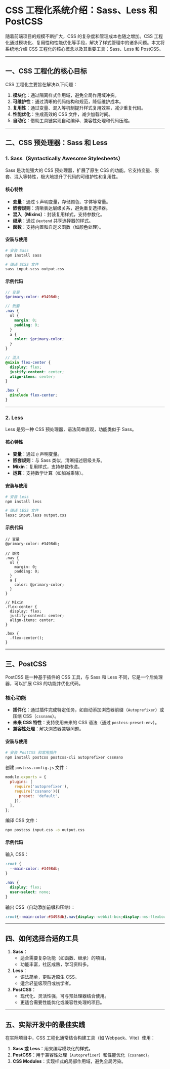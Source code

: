 # CSS 工程化系统介绍：Sass、Less 和 PostCSS

随着前端项目的规模不断扩大，CSS 的复杂度和管理成本也随之增加。CSS 工程化通过模块化、复用性和性能优化等手段，解决了样式管理中的诸多问题。本文将系统地介绍 CSS 工程化的核心概念以及其重要工具：Sass、Less 和 PostCSS。

---

## 一、CSS 工程化的核心目标

CSS 工程化主要旨在解决以下问题：

1. **模块化**：通过隔离样式作用域，避免全局作用域冲突。
2. **可维护性**：通过清晰的代码结构和规范，降低维护成本。
3. **复用性**：通过变量、混入等机制提升样式复用效率，减少重复代码。
4. **性能优化**：生成高效的 CSS 文件，减少加载时间。
5. **自动化**：借助工具链实现自动编译、兼容性处理和代码压缩。

---

## 二、CSS 预处理器：Sass 和 Less

### 1. **Sass（Syntactically Awesome Stylesheets）**

Sass 是功能强大的 CSS 预处理器，扩展了原生 CSS 的功能。它支持变量、嵌套、混入等特性，极大地提升了代码的可维护性和复用性。

#### **核心特性**

- **变量**：通过 `$` 声明变量，存储颜色、字体等常量。
- **嵌套规则**：清晰表达层级关系，避免重复选择器。
- **混入（Mixins）**：封装复用样式，支持参数化。
- **继承**：通过 `@extend` 共享选择器的样式。
- **函数**：支持内置和自定义函数（如颜色处理）。

#### **安装与使用**

```bash
# 安装 Sass
npm install sass

# 编译 SCSS 文件
sass input.scss output.css
```

#### **示例代码**

```scss
// 变量
$primary-color: #3498db;

// 嵌套
.nav {
  ul {
    margin: 0;
    padding: 0;
  }
  a {
    color: $primary-color;
  }
}

// 混入
@mixin flex-center {
  display: flex;
  justify-content: center;
  align-items: center;
}

.box {
  @include flex-center;
}
```

---

### 2. **Less**

Less 是另一种 CSS 预处理器，语法简单直观，功能类似于 Sass。

#### **核心特性**

- **变量**：通过 `@` 声明变量。
- **嵌套规则**：与 Sass 类似，清晰描述层级关系。
- **Mixin**：复用样式，支持参数传递。
- **运算**：支持数学计算（如加减乘除）。

#### **安装与使用**

```bash
# 安装 Less
npm install less

# 编译 LESS 文件
lessc input.less output.css
```

#### **示例代码**

```less
// 变量
@primary-color: #3498db;

// 嵌套
.nav {
  ul {
    margin: 0;
    padding: 0;
  }
  a {
    color: @primary-color;
  }
}

// Mixin
.flex-center {
  display: flex;
  justify-content: center;
  align-items: center;
}

.box {
  .flex-center();
}
```

---

## 三、PostCSS

PostCSS 是一种基于插件的 CSS 工具，与 Sass 和 Less 不同，它是一个后处理器，可以扩展 CSS 的功能并优化代码。

### **核心功能**

- **插件化**：通过插件完成特定任务，如自动添加浏览器前缀（`Autoprefixer`）或压缩 CSS（`cssnano`）。
- **未来 CSS 特性**：支持使用未来的 CSS 语法（通过 `postcss-preset-env`）。
- **兼容性处理**：解决浏览器兼容问题。

#### **安装与使用**

```bash
# 安装 PostCSS 和常用插件
npm install postcss postcss-cli autoprefixer cssnano
```

创建 `postcss.config.js` 文件：

```javascript
module.exports = {
  plugins: [
    require('autoprefixer'),
    require('cssnano')({
      preset: 'default',
    }),
  ],
};
```

编译 CSS 文件：

```bash
npx postcss input.css -o output.css
```

#### **示例代码**

输入 CSS：

```css
:root {
  --main-color: #3498db;
}

.nav {
  display: flex;
  user-select: none;
}
```

输出 CSS（自动添加前缀和压缩）：

```css
:root{--main-color:#3498db}.nav{display:-webkit-box;display:-ms-flexbox;display:flex;-webkit-user-select:none;-ms-user-select:none;user-select:none}
```

---

## 四、如何选择合适的工具

1. **Sass**：
   - 适合需要复杂功能（如函数、继承）的项目。
   - 功能丰富，社区成熟，学习资料多。
2. **Less**：
   - 语法简单，更贴近原生 CSS。
   - 适合轻量级项目或初学者。
3. **PostCSS**：
   - 现代化、灵活性强，可与预处理器结合使用。
   - 更适合需要性能优化或兼容性处理的项目。

---

## 五、实际开发中的最佳实践

在实际项目中，CSS 工程化通常结合构建工具（如 Webpack、Vite）使用：

1. **Sass 或 Less**：用来编写模块化的样式。
2. **PostCSS**：用于兼容性处理（`Autoprefixer`）和性能优化（`cssnano`）。
3. **CSS Modules**：实现样式的局部作用域，避免全局污染。
